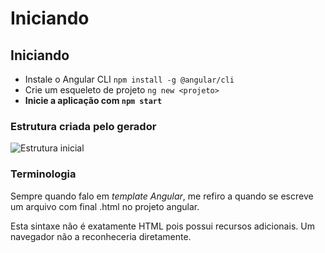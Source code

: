 # Iniciando

## Iniciando

* Instale o Angular CLI `npm install -g @angular/cli`
* Crie um esqueleto de projeto `ng new <projeto>`
* **Inicie a aplicação com `npm start`**

### Estrutura criada pelo gerador

![Estrutura inicial](https://dev-to-uploads.s3.amazonaws.com/i/l5vkupd2evr42lmumb83.PNG)

### Terminologia

Sempre quando falo em _template Angular_, me refiro a quando se escreve um arquivo com final .html no projeto angular.

Esta sintaxe não é exatamente HTML pois possui recursos adicionais. Um navegador não a reconheceria diretamente.
